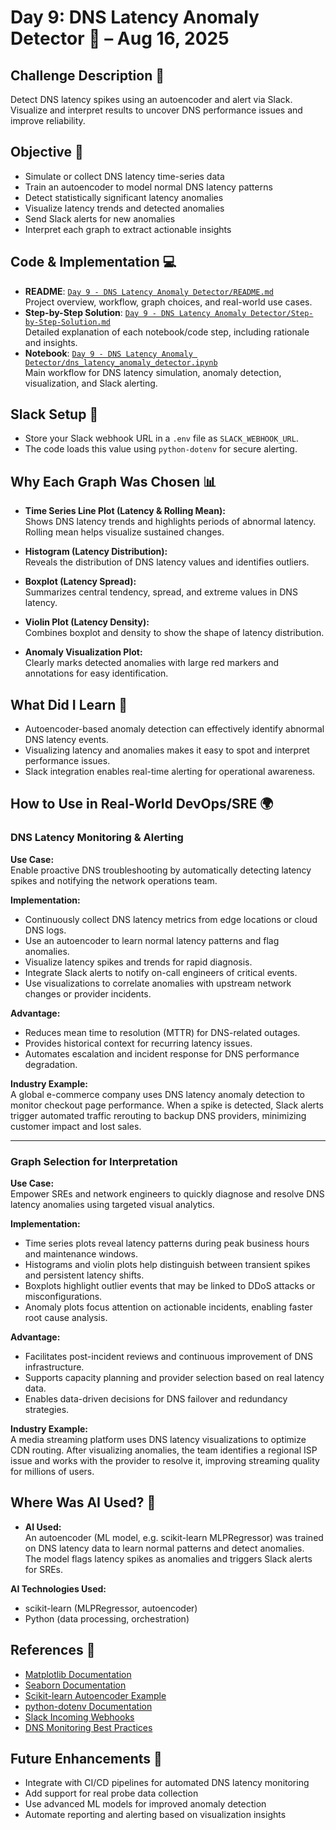 # Day 9: DNS Latency Anomaly Detector 🚦 – Aug 16, 2025

## Challenge Description 🎯
Detect DNS latency spikes using an autoencoder and alert via Slack. Visualize and interpret results to uncover DNS performance issues and improve reliability.

## Objective 🚀
- Simulate or collect DNS latency time-series data
- Train an autoencoder to model normal DNS latency patterns
- Detect statistically significant latency anomalies
- Visualize latency trends and detected anomalies
- Send Slack alerts for new anomalies
- Interpret each graph to extract actionable insights

## Code & Implementation 💻
- **README**: [`Day 9 - DNS Latency Anomaly Detector/README.md`](README.md)  
  Project overview, workflow, graph choices, and real-world use cases.
- **Step-by-Step Solution**: [`Day 9 - DNS Latency Anomaly Detector/Step-by-Step-Solution.md`](Step-by-Step-Solution.md)  
  Detailed explanation of each notebook/code step, including rationale and insights.
- **Notebook**: [`Day 9 - DNS Latency Anomaly Detector/dns_latency_anomaly_detector.ipynb`](dns_latency_anomaly_detector.ipynb)  
  Main workflow for DNS latency simulation, anomaly detection, visualization, and Slack alerting.

## Slack Setup 🔔
- Store your Slack webhook URL in a `.env` file as `SLACK_WEBHOOK_URL`.
- The code loads this value using `python-dotenv` for secure alerting.

## Why Each Graph Was Chosen 📊

- **Time Series Line Plot (Latency & Rolling Mean):**  
  Shows DNS latency trends and highlights periods of abnormal latency. Rolling mean helps visualize sustained changes.

- **Histogram (Latency Distribution):**  
  Reveals the distribution of DNS latency values and identifies outliers.

- **Boxplot (Latency Spread):**  
  Summarizes central tendency, spread, and extreme values in DNS latency.

- **Violin Plot (Latency Density):**  
  Combines boxplot and density to show the shape of latency distribution.

- **Anomaly Visualization Plot:**  
  Clearly marks detected anomalies with large red markers and annotations for easy identification.


## What Did I Learn 🧩
- Autoencoder-based anomaly detection can effectively identify abnormal DNS latency events.
- Visualizing latency and anomalies makes it easy to spot and interpret performance issues.
- Slack integration enables real-time alerting for operational awareness.

## How to Use in Real-World DevOps/SRE 🌍

### DNS Latency Monitoring & Alerting
**Use Case:**  
Enable proactive DNS troubleshooting by automatically detecting latency spikes and notifying the network operations team.

**Implementation:**  
- Continuously collect DNS latency metrics from edge locations or cloud DNS logs.
- Use an autoencoder to learn normal latency patterns and flag anomalies.
- Visualize latency spikes and trends for rapid diagnosis.
- Integrate Slack alerts to notify on-call engineers of critical events.
- Use visualizations to correlate anomalies with upstream network changes or provider incidents.

**Advantage:**  
- Reduces mean time to resolution (MTTR) for DNS-related outages.
- Provides historical context for recurring latency issues.
- Automates escalation and incident response for DNS performance degradation.

**Industry Example:**  
A global e-commerce company uses DNS latency anomaly detection to monitor checkout page performance. When a spike is detected, Slack alerts trigger automated traffic rerouting to backup DNS providers, minimizing customer impact and lost sales.

---

### Graph Selection for Interpretation
**Use Case:**  
Empower SREs and network engineers to quickly diagnose and resolve DNS latency anomalies using targeted visual analytics.

**Implementation:**  
- Time series plots reveal latency patterns during peak business hours and maintenance windows.
- Histograms and violin plots help distinguish between transient spikes and persistent latency shifts.
- Boxplots highlight outlier events that may be linked to DDoS attacks or misconfigurations.
- Anomaly plots focus attention on actionable incidents, enabling faster root cause analysis.

**Advantage:**  
- Facilitates post-incident reviews and continuous improvement of DNS infrastructure.
- Supports capacity planning and provider selection based on real latency data.
- Enables data-driven decisions for DNS failover and redundancy strategies.

**Industry Example:**  
A media streaming platform uses DNS latency visualizations to optimize CDN routing. After visualizing anomalies, the team identifies a regional ISP issue and works with the provider to resolve it, improving streaming quality for millions of users.

## Where Was AI Used? 🤖

- **AI Used:**  
  An autoencoder (ML model, e.g. scikit-learn MLPRegressor) was trained on DNS latency data to learn normal patterns and detect anomalies.  
  The model flags latency spikes as anomalies and triggers Slack alerts for SREs.

**AI Technologies Used:**  
- scikit-learn (MLPRegressor, autoencoder)
- Python (data processing, orchestration)


## References 📖
- [Matplotlib Documentation](https://matplotlib.org/)
- [Seaborn Documentation](https://seaborn.pydata.org/)
- [Scikit-learn Autoencoder Example](https://scikit-learn.org/)
- [python-dotenv Documentation](https://pypi.org/project/python-dotenv/)
- [Slack Incoming Webhooks](https://api.slack.com/messaging/webhooks)
- [DNS Monitoring Best Practices](https://www.cloudflare.com/learning/dns/dns-monitoring/)

## Future Enhancements 🚀
- Integrate with CI/CD pipelines for automated DNS latency monitoring
- Add support for real probe data collection
- Use advanced ML models for improved anomaly detection
- Automate reporting and alerting based on visualization insights

